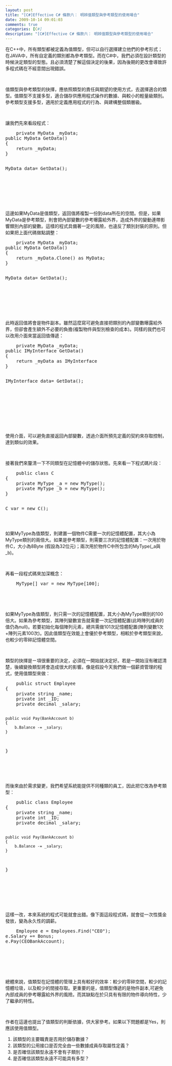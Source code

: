 ```yaml
---
layout: post
title: "[C#]Effective C# 條款六： 明辨值類型與參考類型的使用場合"
date: 2009-10-14 09:01:03
comments: true
categories: [C#]
description: "[C#]Effective C# 條款六： 明辨值類型與參考類型的使用場合"
---
```

<p>
	在C++中，所有類型都被定義為值類型，但可以自行選擇建立他們的參考形式；在JAVA中，所有自定義的類別都為參考類型。而在C#中，我們必須在設計類型的時候決定類型的型態。且必須清楚了解這個決定的後果，因為後期的更改會導致許多程式碼在不經意間出現錯誤。</p>
<p>
	 </p>
<p>
	值類型與參考類型的抉擇，應依照類型的責任與期望的使用方式，去選擇適合的類型。值類型不支援多型，適合儲存供應用程式操作的數據、與較小的輕量級類別。參考類型支援多型，適用於定義應用程式的行為、與建構整個類層級。</p>
<p>
	 </p>
<p>
	讓我們先來看段程式：</p>
<div class="wlWriterEditableSmartContent" id="scid:812469c5-0cb0-4c63-8c15-c81123a09de7:16919efb-5b5f-4661-a6ca-8a357b00c51e" style="padding-bottom: 0px; margin: 0px; padding-left: 0px; padding-right: 0px; display: inline; float: none; padding-top: 0px">
	<pre class="c#:nocontrols" name="code">
	private MyData _myData;
public MyData GetData()
{
    return _myData;
}

MyData data= GetData();</pre>
</div>
<p>
	 </p>
<p>
	 </p>
<p>
	 </p>
<p>
	這邊如果MyData是值類型，返回值將複製一份到data所在的空間。但是，如果MyData是參考類型，則會把內部變數的參考曝露給外界，造成外界的變動連帶影響類別內部的變數。這樣的程式具備著一定的風險，也違反了類別封裝的原則。但如果把上面代碼做點調整：</p>
<div class="wlWriterEditableSmartContent" id="scid:812469c5-0cb0-4c63-8c15-c81123a09de7:2d1c5263-91e3-4c47-9de6-3f16c5347fd3" style="padding-bottom: 0px; margin: 0px; padding-left: 0px; padding-right: 0px; display: inline; float: none; padding-top: 0px">
	<pre class="c#:nocontrols" name="code">
	private MyData _myData;
public MyData GetData()
{
    return _myData.Clone() as MyData;
}

MyData data= GetData();</pre>
</div>
<p>
	 </p>
<p>
	 </p>
<p>
	 </p>
<p>
	此時返回值將會是物件副本。雖然這麼寫可避免直接把類別的內部變數曝露給外界，但卻會產生額外不必要的負擔(複製物件與型別檢查的成本)。同樣的我們也可以改用介面來當返回值傳遞：</p>
<div class="wlWriterEditableSmartContent" id="scid:812469c5-0cb0-4c63-8c15-c81123a09de7:b0c6a03c-2ceb-4154-afea-d2dc9e23c105" style="padding-bottom: 0px; margin: 0px; padding-left: 0px; padding-right: 0px; display: inline; float: none; padding-top: 0px">
	<pre class="c#:nocontrols" name="code">
	private MyData _myData;
public IMyInterface GetData()
{
    return _myData as IMyInterface 
}

IMyInterface data= GetData();</pre>
</div>
<p>
	 </p>
<p>
	 </p>
<p>
	 </p>
<p>
	 </p>
<p>
	使用介面，可以避免直接返回內部變數，透過介面所預先定義的契約來存取控制，達到類似的效果。</p>
<p>
	 </p>
<p>
	接著我們來釐清一下不同類型在記憶體中的儲存狀態。先來看一下程式碼片段：</p>
<div class="wlWriterEditableSmartContent" id="scid:812469c5-0cb0-4c63-8c15-c81123a09de7:fe6276c3-2d0c-4002-9b2e-9f2498eae46a" style="padding-bottom: 0px; margin: 0px; padding-left: 0px; padding-right: 0px; display: inline; float: none; padding-top: 0px">
	<pre class="c#:nocontrols" name="code">
	public class C
{
    private MyType _a = new MyType();
    private MyType _b = new MyType();
}

C var = new C();</pre>
</div>
<p>
	 </p>
<p>
	如果MyType為值類型，則建置一個物件C需要一次的記憶體配置，其大小為MyType類別的兩倍大。如果是參考類型，則需要三次的記憶體配置：一次用於物件C，大小為8Byte (假設為32位元)；兩次用於物件C中所包含的MyType(_a與_b)。</p>
<p>
	 </p>
<p>
	再看一段程式碼來加深概念：</p>
<div class="wlWriterEditableSmartContent" id="scid:812469c5-0cb0-4c63-8c15-c81123a09de7:367bb88d-b67c-491b-b872-640c0c3ee110" style="padding-bottom: 0px; margin: 0px; padding-left: 0px; padding-right: 0px; display: inline; float: none; padding-top: 0px">
	<pre class="c#:nocontrols" name="code">
	MyType[] var = new MyType[100];</pre>
</div>
<p>
	 </p>
<p>
	 </p>
<p>
	如果MyType為值類型，則只需一次的記憶體配置，其大小為MyType類別的100倍大。如果為參考類型，其陣列變數宣告就需要一次記憶體配置(此時陣列成員的值仍為null)。若要初始化每個陣列元素，總共需做101次記憶體配置(陣列變數1次+陣列元素100次)。因此值類型在效能上會優於參考類型，相較於參考類型來說，也較少的零碎記憶體空間。</p>
<p>
	 </p>
<p>
	類型的抉擇是ㄧ項很重要的決定，必須在一開始就決定好。若是一開始沒有確認清楚，後續變換類型將會造成很大的影響。像是假設今天我們做一個薪資管理的程式，使用值類型來做：</p>
<div class="wlWriterEditableSmartContent" id="scid:812469c5-0cb0-4c63-8c15-c81123a09de7:22ff516d-ff45-4463-a97e-389a5b7e2cda" style="padding-bottom: 0px; margin: 0px; padding-left: 0px; padding-right: 0px; display: inline; float: none; padding-top: 0px">
	<pre class="c#:nocontrols" name="code">
	public struct Employee
{
    private string _name;
    private int _ID;
    private decimal _salary;

    public void Pay(BankAccount b)
    {
        b.Balance -= _salary;
    }
}</pre>
</div>
<p>
	 </p>
<p>
	 </p>
<p>
	而後來由於需求變更，我們希望系統能提供不同種類的員工，因此把它改為參考類型：</p>
<div class="wlWriterEditableSmartContent" id="scid:812469c5-0cb0-4c63-8c15-c81123a09de7:2306668c-7e6b-4c01-9f2e-5805ac66a4d5" style="padding-bottom: 0px; margin: 0px; padding-left: 0px; padding-right: 0px; display: inline; float: none; padding-top: 0px">
	<pre class="c#:nocontrols" name="code">
	public class Employee
{
    private string _name;
    private int _ID;
    private decimal _salary;

    public void Pay(BankAccount b)
    {
        b.Balance -= _salary;
    }
}</pre>
</div>
<p>
	 </p>
<p>
	 </p>
<p>
	 </p>
<p>
	這樣一改，本來系統的程式可能就會出錯。像下面這段程式碼，就會從一次性獎金發放，變為永久性的調薪。</p>
<div class="wlWriterEditableSmartContent" id="scid:812469c5-0cb0-4c63-8c15-c81123a09de7:15a182e6-38b6-4f53-a685-7edc8c53a71a" style="padding-bottom: 0px; margin: 0px; padding-left: 0px; padding-right: 0px; display: inline; float: none; padding-top: 0px">
	<pre class="c#:nocontrols" name="code">
	Employee e = Employees.Find("CEO");
e.Salary += Bonus;
e.Pay(CEOBankAccount);</pre>
</div>
<p>
	 </p>
<p>
	 </p>
<p>
	 </p>
<p>
	總體來說，值類型在記憶體的管理上具有較好的效率：較少的零碎空間，較少的記憶體垃圾，以及較少的間接存取。更重要的是，值類型傳遞的是物件副本,可避免內部成員的參考曝露給外界的風險。而其缺點在於只具有有限的物件導向特性，少了繼承的特性。</p>
<p>
	 </p>
<p>
	作者在這邊也提出了值類型的判斷依據，供大家參考。如果以下問題都是Yes，則應該使用值類型。</p>
<ol>
	<li>
		該類型的主要職責是否用於儲存數據？</li>
	<li>
		該類型的公用接口是否完全由一些數據成員存取屬性定義？</li>
	<li>
		是否確信該類型永遠不會有子類別？</li>
	<li>
		是否確信該類型永遠不可能具有多型？</li>
</ol>
